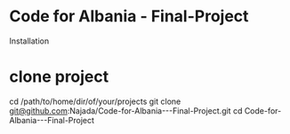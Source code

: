 # Code for Albania - Final-Project

Installation
# clone project
cd /path/to/home/dir/of/your/projects
git clone git@github.com:Najada/Code-for-Albania---Final-Project.git
cd Code-for-Albania---Final-Project
